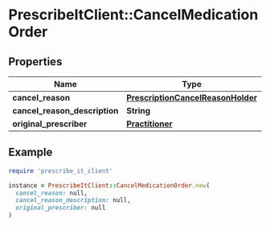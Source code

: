 # PrescribeItClient::CancelMedicationOrder

## Properties

| Name | Type | Description | Notes |
| ---- | ---- | ----------- | ----- |
| **cancel_reason** | [**PrescriptionCancelReasonHolder**](PrescriptionCancelReasonHolder.md) |  |  |
| **cancel_reason_description** | **String** |  | [optional] |
| **original_prescriber** | [**Practitioner**](Practitioner.md) |  |  |

## Example

```ruby
require 'prescribe_it_client'

instance = PrescribeItClient::CancelMedicationOrder.new(
  cancel_reason: null,
  cancel_reason_description: null,
  original_prescriber: null
)
```

